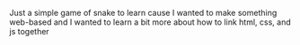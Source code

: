 Just a simple game of snake to learn cause I wanted to make something web-based and I wanted to learn a bit more about how to link html, css, and js together